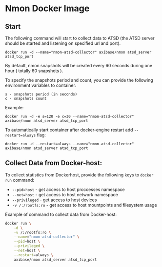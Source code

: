 # Nmon Docker Image

## Start

The following command will start to collect data to ATSD (the ATSD server should be started and listening on specified url and port).

```
docker run -d --name="nmon-atsd-collector" axibase/nmon atsd_server atsd_tcp_port
```

By default, nmon snapshots will be created every 60 seconds during one hour ( totally 60 snapshots ).

To specify the snapshots period and count, you can provide the following environment variables to container:

```
s - snapshots period (in seconds)
c - snapshots count
```

Example:

```
docker run -d -e s=120 -e c=30 --name="nmon-atsd-collector" axibase/nmon atsd_server atsd_tcp_port
```

To automatically start container after docker-engine restart add `--restart=always` flag:


```
docker run -d --restart=always --name="nmon-atsd-collector" axibase/nmon atsd_server atsd_tcp_port
```

## Collect Data from Docker-host:

To collect statistics from Dockerhost, provide the following keys to ```docker run``` command:

* ```--pid=host``` - get access to host proccesses namespace
* ```--net=host``` - get access to host network namespace
* ```--privileged``` - get access to host devices
* ```-v /:/rootfs:ro``` - get access to host mountpoints and filesystem usage

Example of command to collect data from Docker-host:

```bash
docker run \
    -d \
    -v /:/rootfs:ro \
    --name="nmon-atsd-collector" \
    --pid=host \
    --privileged \
    --net=host \
    --restart=always \
    axibase/nmon atsd_server atsd_tcp_port
```
